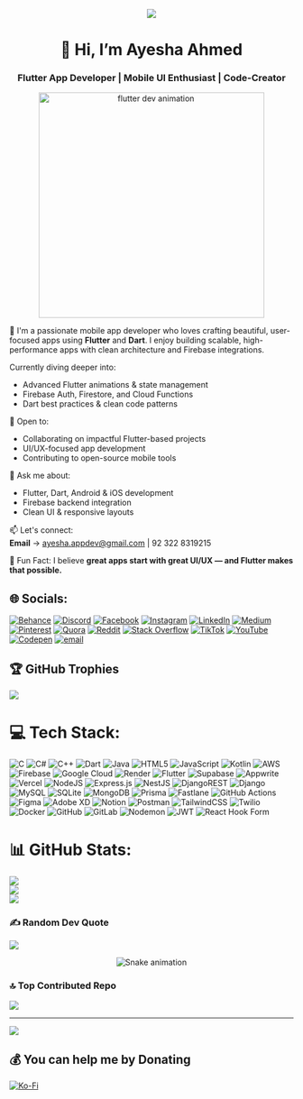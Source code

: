 <p align="center">
  <img src="https://media.licdn.com/dms/image/v2/D4D16AQGon5Y9j6oe2Q/profile-displaybackgroundimage-shrink_350_1400/B4DZhqIZZwHwAY-/0/1754127254846?e=1762387200&v=beta&t=aN9ldtEH5r1L_dOmEEJmxsYawj4XHdpU0XVZWNTZ2QA" />
</p>

<h1 align="center">👋 Hi, I’m Ayesha Ahmed</h1>
<h3 align="center">Flutter App Developer | Mobile UI Enthusiast | Code-Creator</h3>

<p align="center">
  <img src="https://user-images.githubusercontent.com/74038190/212747903-e9bdf048-2dc8-41f9-b973-0e72ff07bfba.gif" alt="flutter dev animation" width="400"/>
</p> 

📱 I'm a passionate mobile app developer who loves crafting beautiful, user-focused apps using **Flutter** and **Dart**. I enjoy building scalable, high-performance apps with clean architecture and Firebase integrations.  

 Currently diving deeper into:
- Advanced Flutter animations & state management
- Firebase Auth, Firestore, and Cloud Functions
- Dart best practices & clean code patterns

🤝 Open to:
- Collaborating on impactful Flutter-based projects
- UI/UX-focused app development
- Contributing to open-source mobile tools

💬 Ask me about:
- Flutter, Dart, Android & iOS development
- Firebase backend integration
- Clean UI & responsive layouts

📫 Let's connect:  
**Email** → ayesha.appdev@gmail.com | 92 322 8319215

🎨 Fun Fact: I believe **great apps start with great UI/UX — and Flutter makes that possible.**

## 🌐 Socials:
[![Behance](https://img.shields.io/badge/Behance-1769ff?logo=behance&logoColor=white)](https://behance.net/ayeshaappdev) [![Discord](https://img.shields.io/badge/Discord-%237289DA.svg?logo=discord&logoColor=white)](https://discord.gg/ayeshappdev) [![Facebook](https://img.shields.io/badge/Facebook-%231877F2.svg?logo=Facebook&logoColor=white)](https://facebook.com/AyeshaAppDev) [![Instagram](https://img.shields.io/badge/Instagram-%23E4405F.svg?logo=Instagram&logoColor=white)](https://instagram.com/ayesha.appdev) [![LinkedIn](https://img.shields.io/badge/LinkedIn-%230077B5.svg?logo=linkedin&logoColor=white)](https://linkedin.com/in/ayeshamustafvi) [![Medium](https://img.shields.io/badge/Medium-12100E?logo=medium&logoColor=white)](https://medium.com/@ayesha.appdev) [![Pinterest](https://img.shields.io/badge/Pinterest-%23E60023.svg?logo=Pinterest&logoColor=white)](https://pinterest.com/ayeshaappdev) [![Quora](https://img.shields.io/badge/Quora-%23B92B27.svg?logo=Quora&logoColor=white)](https://quora.com/profile/AyeshaAppDev) [![Reddit](https://img.shields.io/badge/Reddit-%23FF4500.svg?logo=Reddit&logoColor=white)](https://reddit.com/user/AyeshaAppDev) [![Stack Overflow](https://img.shields.io/badge/-Stackoverflow-FE7A16?logo=stack-overflow&logoColor=white)](https://stackoverflow.com/users/ayeshappdev) [![TikTok](https://img.shields.io/badge/TikTok-%23000000.svg?logo=TikTok&logoColor=white)](https://tiktok.com/@ayesha.ahmed.app.dev) [![YouTube](https://img.shields.io/badge/YouTube-%23FF0000.svg?logo=YouTube&logoColor=white)](https://youtube.com/@AyeshaAppDev) [![Codepen](https://img.shields.io/badge/Codepen-000000?logo=codepen&logoColor=white)](https://codepen.io/AyeshaAppDev) [![email](https://img.shields.io/badge/Email-D14836?logo=gmail&logoColor=white)](mailto:ayesha.appdev@gmail.com) 

## 🏆 GitHub Trophies
![](https://github-profile-trophy.vercel.app/?username=AyeshaAppDev&theme=radical&no-frame=false&no-bg=false&margin-w=4)

# 💻 Tech Stack:
![C](https://img.shields.io/badge/c-%2300599C.svg?style=for-the-badge&logo=c&logoColor=white) ![C#](https://img.shields.io/badge/c%23-%23239120.svg?style=for-the-badge&logo=csharp&logoColor=white) ![C++](https://img.shields.io/badge/c++-%2300599C.svg?style=for-the-badge&logo=c%2B%2B&logoColor=white) ![Dart](https://img.shields.io/badge/dart-%230175C2.svg?style=for-the-badge&logo=dart&logoColor=white) ![Java](https://img.shields.io/badge/java-%23ED8B00.svg?style=for-the-badge&logo=openjdk&logoColor=white) ![HTML5](https://img.shields.io/badge/html5-%23E34F26.svg?style=for-the-badge&logo=html5&logoColor=white) ![JavaScript](https://img.shields.io/badge/javascript-%23323330.svg?style=for-the-badge&logo=javascript&logoColor=%23F7DF1E) ![Kotlin](https://img.shields.io/badge/kotlin-%237F52FF.svg?style=for-the-badge&logo=kotlin&logoColor=white) ![AWS](https://img.shields.io/badge/AWS-%23FF9900.svg?style=for-the-badge&logo=amazon-aws&logoColor=white) ![Firebase](https://img.shields.io/badge/firebase-%23039BE5.svg?style=for-the-badge&logo=firebase) ![Google Cloud](https://img.shields.io/badge/GoogleCloud-%234285F4.svg?style=for-the-badge&logo=google-cloud&logoColor=white) ![Render](https://img.shields.io/badge/Render-%46E3B7.svg?style=for-the-badge&logo=render&logoColor=white) ![Flutter](https://img.shields.io/badge/Flutter-%2302569B.svg?style=for-the-badge&logo=Flutter&logoColor=white) ![Supabase](https://img.shields.io/badge/Supabase-3ECF8E?style=for-the-badge&logo=supabase&logoColor=white) ![Appwrite](https://img.shields.io/badge/Appwrite-%23FD366E.svg?style=for-the-badge&logo=appwrite&logoColor=white) ![Vercel](https://img.shields.io/badge/vercel-%23000000.svg?style=for-the-badge&logo=vercel&logoColor=white) ![NodeJS](https://img.shields.io/badge/node.js-6DA55F?style=for-the-badge&logo=node.js&logoColor=white) ![Express.js](https://img.shields.io/badge/express.js-%23404d59.svg?style=for-the-badge&logo=express&logoColor=%2361DAFB) ![NestJS](https://img.shields.io/badge/nestjs-%23E0234E.svg?style=for-the-badge&logo=nestjs&logoColor=white) ![DjangoREST](https://img.shields.io/badge/DJANGO-REST-ff1709?style=for-the-badge&logo=django&logoColor=white&color=ff1709&labelColor=gray) ![Django](https://img.shields.io/badge/django-%23092E20.svg?style=for-the-badge&logo=django&logoColor=white) ![MySQL](https://img.shields.io/badge/mysql-4479A1.svg?style=for-the-badge&logo=mysql&logoColor=white) ![SQLite](https://img.shields.io/badge/sqlite-%2307405e.svg?style=for-the-badge&logo=sqlite&logoColor=white) ![MongoDB](https://img.shields.io/badge/MongoDB-%234ea94b.svg?style=for-the-badge&logo=mongodb&logoColor=white) ![Prisma](https://img.shields.io/badge/Prisma-3982CE?style=for-the-badge&logo=Prisma&logoColor=white) ![Fastlane](https://img.shields.io/badge/fastlane-%2382bd4e.svg?style=for-the-badge&logo=fastlane&logoColor=black) ![GitHub Actions](https://img.shields.io/badge/github%20actions-%232671E5.svg?style=for-the-badge&logo=githubactions&logoColor=white) ![Figma](https://img.shields.io/badge/figma-%23F24E1E.svg?style=for-the-badge&logo=figma&logoColor=white) ![Adobe XD](https://img.shields.io/badge/Adobe%20XD-470137?style=for-the-badge&logo=Adobe%20XD&logoColor=#FF61F6) ![Notion](https://img.shields.io/badge/Notion-%23000000.svg?style=for-the-badge&logo=notion&logoColor=white) ![Postman](https://img.shields.io/badge/Postman-FF6C37?style=for-the-badge&logo=postman&logoColor=white) ![TailwindCSS](https://img.shields.io/badge/tailwindcss-%2338B2AC.svg?style=for-the-badge&logo=tailwind-css&logoColor=white) ![Twilio](https://img.shields.io/badge/Twilio-F22F46?style=for-the-badge&logo=Twilio&logoColor=white) ![Docker](https://img.shields.io/badge/docker-%230db7ed.svg?style=for-the-badge&logo=docker&logoColor=white) ![GitHub](https://img.shields.io/badge/github-%23121011.svg?style=for-the-badge&logo=github&logoColor=white) ![GitLab](https://img.shields.io/badge/gitlab-%23181717.svg?style=for-the-badge&logo=gitlab&logoColor=white) ![Nodemon](https://img.shields.io/badge/NODEMON-%23323330.svg?style=for-the-badge&logo=nodemon&logoColor=%BBDEAD) ![JWT](https://img.shields.io/badge/JWT-black?style=for-the-badge&logo=JSON%20web%20tokens) ![React Hook Form](https://img.shields.io/badge/React%20Hook%20Form-%23EC5990.svg?style=for-the-badge&logo=reacthookform&logoColor=white)
# 📊 GitHub Stats:
![](https://github-readme-stats.vercel.app/api?username=AyeshaAppDev&theme=dark&hide_border=false&include_all_commits=true&count_private=false)<br/>
![](https://nirzak-streak-stats.vercel.app/?user=AyeshaAppDev&theme=dark&hide_border=false)<br/>
![](https://github-readme-stats.vercel.app/api/top-langs/?username=AyeshaAppDev&theme=dark&hide_border=false&include_all_commits=true&count_private=false&layout=compact)


### ✍️ Random Dev Quote
![](https://quotes-github-readme.vercel.app/api?type=horizontal&theme=radical)

<!-- Snake Game Repo View -->

<div align="center">
  <img src="https://profile-readme-generator.com/assets/snake.svg" alt="Snake animation" />
</div>

### 🔝 Top Contributed Repo
![](https://github-contributor-stats.vercel.app/api?username=AyeshaAppDev&limit=5&theme=dark&combine_all_yearly_contributions=true)

---
[![](https://visitcount.itsvg.in/api?id=AyeshaAppDev&icon=0&color=0)](https://visitcount.itsvg.in)

  ## 💰 You can help me by Donating
  [![Ko-Fi](https://img.shields.io/badge/Ko--fi-F16061?style=for-the-badge&logo=ko-fi&logoColor=white)](https://ko-fi.com/ayeshappdev) 

  
<!-- Proudly created with GPRM ( https://gprm.itsvg.in ) -->
